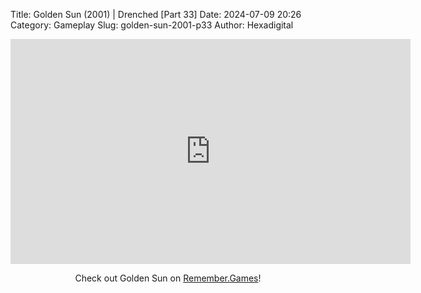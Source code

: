 Title: Golden Sun (2001) | Drenched [Part 33]
Date: 2024-07-09 20:26
Category: Gameplay
Slug: golden-sun-2001-p33
Author: Hexadigital

<center><iframe src="https://www.youtube.com/embed/ISRTXRxbjvU?feature=oembed" allow="accelerometer; autoplay; encrypted-media; gyroscope; picture-in-picture" width="640" height="360" frameborder="0"></iframe>

Check out Golden Sun on [Remember.Games](https://remember.games/game/3374/golden-sun/)!</center>